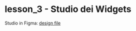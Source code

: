 # lesson_3 - Studio dei Widgets

Studio in Figma: [design file](https://www.figma.com/design/LLDyHqBdrR4ZFZ7qmTOPTM/Studio-dei-Widget?node-id=1-2590&t=mMSyjG4AgWNYCKwN-4) 
